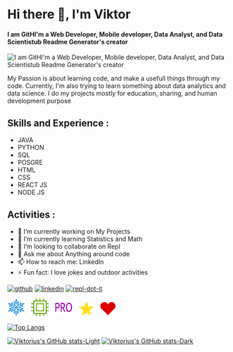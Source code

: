 # Hi there 👋, I'm Viktor
#### I am GitHI'm a Web Developer, Mobile developer, Data Analyst, and Data Scientistub Readme Generator's creator
![I am GitHI'm a Web Developer, Mobile developer, Data Analyst, and Data Scientistub Readme Generator's creator](https://user-images.githubusercontent.com/68414300/221617585-4fa8f1bd-85ee-412f-a18d-b976866af802.png)

My Passion is about learning code,
and make a usefull things through my code. Currently, I'm also trying to learn something about data analytics and data science. I do my projects mostly for education, sharing, and human development purpose

## Skills and Experience : 
- JAVA
- PYTHON
- SQL
- POSGRE
- HTML
- CSS
- REACT JS
- NODE JS

## Activities :
- 🔭 I’m currently working on My Projects 
- 🌱 I’m currently learning Statistics and Math 
- 👯 I’m looking to collaborate on Repl 
- 💬 Ask me about Anything around code 
- 📫 How to reach me: LinkedIn 
- ⚡ Fun fact: I love jokes and outdoor activities 


[<img src='https://cdn.jsdelivr.net/npm/simple-icons@3.0.1/icons/github.svg' alt='github' height='40'>](https://github.com/https://github.com/viktoriussuwandi)  [<img src='https://cdn.jsdelivr.net/npm/simple-icons@3.0.1/icons/linkedin.svg' alt='linkedin' height='40'>](https://www.linkedin.com/in/https://www.linkedin.com/in/viktorius-suwandi-05649b131//)  [<img src='https://cdn.jsdelivr.net/npm/simple-icons@3.0.1/icons/repl-dot-it.svg' alt='repl-dot-it' height='40'>](https://replit.com/@ViktoriusSuwand)  

<a href='https://archiveprogram.github.com/'><img src='https://raw.githubusercontent.com/acervenky/animated-github-badges/master/assets/acbadge.gif' width='40' height='40'></a> <a href='https://docs.github.com/en/developers'><img src='https://raw.githubusercontent.com/acervenky/animated-github-badges/master/assets/devbadge.gif' width='40' height='40'></a> <a href='https://github.com/pricing'><img src='https://raw.githubusercontent.com/acervenky/animated-github-badges/master/assets/pro.gif' width='40' height='40'></a> <a href='https://stars.github.com/'><img src='https://raw.githubusercontent.com/acervenky/animated-github-badges/master/assets/starbadge.gif' width='35' height='35'></a> <a href='https://docs.github.com/en/github/supporting-the-open-source-community-with-github-sponsors'><img src='https://raw.githubusercontent.com/acervenky/animated-github-badges/master/assets/sponsorbadge.gif' width='35' height='35'></a> 



[![Top Langs](https://github-readme-stats.vercel.app/api/top-langs/?username=viktoriussuwandi)](https://github.com/anuraghazra/github-readme-stats)

[![Viktorius's GitHub stats-Light](https://github-readme-stats.vercel.app/api?username=viktoriussuwandi&show_icons=true&theme=default#gh-light-mode-only)](https://github.com/anuraghazra/github-readme-stats#gh-light-mode-only)
[![Viktorius's GitHub stats-Dark](https://github-readme-stats.vercel.app/api?username=viktoriussuwandi&show_icons=true&theme=dark#gh-dark-mode-only)](https://github.com/anuraghazra/github-readme-stats#gh-dark-mode-only)

<!--
### Hi there 👋, I'm Viktor
#### I'm a Web Developer, Mobile developer, Data Analyst, and Data Scientist
![I'm a Web Developer, Mobile developer, Data Analyst, and Data Scientist](https://user-images.githubusercontent.com/68414300/221617585-4fa8f1bd-85ee-412f-a18d-b976866af802.png)

My Passion is about learning code,
and make a usefull things through my code. Currently, I'm also trying to learn something about data analytics and data science. I do my projects mostly for education, sharing, and human development purpose

#### Skills: 
HTML / CSS / REACT

JS / NODE JS / EXPRESS JS /

JAVA / PYTHON / SQL / POSGRE

#### See you around :

💬 Reach me on my [Linkedin](https://www.linkedin.com/in/viktorius-suwandi-05649b131/)

👯 Create something together on  [My Repl](https://replit.com/@ViktoriusSuwand)

**viktoriussuwandi/viktoriussuwandi** is a ✨ _special_ ✨ repository because its `README.md` (this file) appears on your GitHub profile.

Here are some ideas to get you started:

- 🔭 I’m currently working on ...
- 🌱 I’m currently learning ...
- 👯 I’m looking to collaborate on ...
- 🤔 I’m looking for help with ...
- 💬 Ask me about ...
- 📫 How to reach me: ...
- 😄 Pronouns: ...
- ⚡ Fun fact: ...
-->



